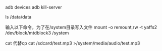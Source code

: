 adb devices
adb kill-server

ls /data/data

输入以下命令，为了在/system目录写入文件
mount -o remount,rw -t yaffs2 /dev/block/mtdblock3 /system

cat 代替cp
cat /sdcard/test.mp3 >/system/media/audio/test.mp3
